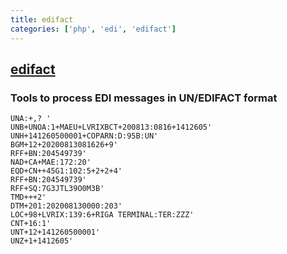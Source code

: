 ```yaml
---
title: edifact
categories: ['php', 'edi', 'edifact']
---
```

## [edifact](https://github.com/php-edifact/edifact)

### Tools to process EDI messages in UN/EDIFACT format

```text
UNA:+,? '
UNB+UNOA:1+MAEU+LVRIXBCT+200813:0816+1412605'
UNH+141260500001+COPARN:D:95B:UN'
BGM+12+20200813081626+9'
RFF+BN:204549739'
NAD+CA+MAE:172:20'
EQD+CN++45G1:102:5+2+2+4'
RFF+BN:204549739'
RFF+SQ:7G3JTL39O0M3B'
TMD+++2'
DTM+201:202008130000:203'
LOC+98+LVRIX:139:6+RIGA TERMINAL:TER:ZZZ'
CNT+16:1'
UNT+12+141260500001'
UNZ+1+1412605'
```
